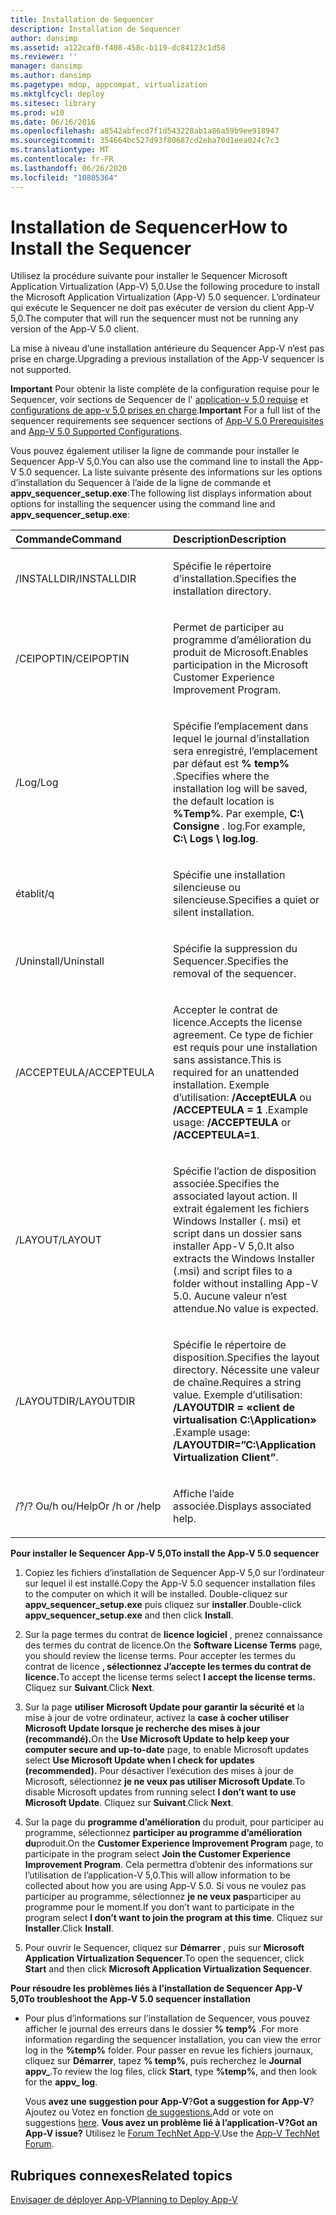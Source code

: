 ```yaml
---
title: Installation de Sequencer
description: Installation de Sequencer
author: dansimp
ms.assetid: a122caf0-f408-458c-b119-dc84123c1d58
ms.reviewer: ''
manager: dansimp
ms.author: dansimp
ms.pagetype: mdop, appcompat, virtualization
ms.mktglfcycl: deploy
ms.sitesec: library
ms.prod: w10
ms.date: 06/16/2016
ms.openlocfilehash: a8542abfecd7f1d543228ab1a86a59b9ee918947
ms.sourcegitcommit: 354664bc527d93f80687cd2eba70d1eea024c7c3
ms.translationtype: MT
ms.contentlocale: fr-FR
ms.lasthandoff: 06/26/2020
ms.locfileid: "10805364"
---
```

# <span data-ttu-id="9ce76-103">Installation de Sequencer</span><span class="sxs-lookup"><span data-stu-id="9ce76-103">How to Install the Sequencer</span></span>


<span data-ttu-id="9ce76-104">Utilisez la procédure suivante pour installer le Sequencer Microsoft Application Virtualization (App-V) 5,0.</span><span class="sxs-lookup"><span data-stu-id="9ce76-104">Use the following procedure to install the Microsoft Application Virtualization (App-V) 5.0 sequencer.</span></span> <span data-ttu-id="9ce76-105">L’ordinateur qui exécute le Sequencer ne doit pas exécuter de version du client App-V 5,0.</span><span class="sxs-lookup"><span data-stu-id="9ce76-105">The computer that will run the sequencer must not be running any version of the App-V 5.0 client.</span></span>

<span data-ttu-id="9ce76-106">La mise à niveau d’une installation antérieure du Sequencer App-V n’est pas prise en charge.</span><span class="sxs-lookup"><span data-stu-id="9ce76-106">Upgrading a previous installation of the App-V sequencer is not supported.</span></span>

<span data-ttu-id="9ce76-107">**Important**  Pour obtenir la liste complète de la configuration requise pour le Sequencer, voir sections de Sequencer de l' [application-v 5,0 requise](app-v-50-prerequisites.md) et [configurations de app-v 5,0 prises en charge](app-v-50-supported-configurations.md).</span><span class="sxs-lookup"><span data-stu-id="9ce76-107">**Important** For a full list of the sequencer requirements see sequencer sections of [App-V 5.0 Prerequisites](app-v-50-prerequisites.md) and [App-V 5.0 Supported Configurations](app-v-50-supported-configurations.md).</span></span>

 

<span data-ttu-id="9ce76-108">Vous pouvez également utiliser la ligne de commande pour installer le Sequencer App-V 5,0.</span><span class="sxs-lookup"><span data-stu-id="9ce76-108">You can also use the command line to install the App-V 5.0 sequencer.</span></span> <span data-ttu-id="9ce76-109">La liste suivante présente des informations sur les options d’installation du Sequencer à l’aide de la ligne de commande et **appv\_sequencer\_setup.exe**:</span><span class="sxs-lookup"><span data-stu-id="9ce76-109">The following list displays information about options for installing the sequencer using the command line and **appv\_sequencer\_setup.exe**:</span></span>

<table>
<colgroup>
<col width="50%" />
<col width="50%" />
</colgroup>
<thead>
<tr class="header">
<th align="left"><span data-ttu-id="9ce76-110">Commande</span><span class="sxs-lookup"><span data-stu-id="9ce76-110">Command</span></span></th>
<th align="left"><span data-ttu-id="9ce76-111">Description</span><span class="sxs-lookup"><span data-stu-id="9ce76-111">Description</span></span></th>
</tr>
</thead>
<tbody>
<tr class="odd">
<td align="left"><p><span data-ttu-id="9ce76-112">/INSTALLDIR</span><span class="sxs-lookup"><span data-stu-id="9ce76-112">/INSTALLDIR</span></span></p></td>
<td align="left"><p><span data-ttu-id="9ce76-113">Spécifie le répertoire d’installation.</span><span class="sxs-lookup"><span data-stu-id="9ce76-113">Specifies the installation directory.</span></span></p></td>
</tr>
<tr class="even">
<td align="left"><p><span data-ttu-id="9ce76-114">/CEIPOPTIN</span><span class="sxs-lookup"><span data-stu-id="9ce76-114">/CEIPOPTIN</span></span></p></td>
<td align="left"><p><span data-ttu-id="9ce76-115">Permet de participer au programme d’amélioration du produit de Microsoft.</span><span class="sxs-lookup"><span data-stu-id="9ce76-115">Enables participation in the Microsoft Customer Experience Improvement Program.</span></span></p></td>
</tr>
<tr class="odd">
<td align="left"><p><span data-ttu-id="9ce76-116">/Log</span><span class="sxs-lookup"><span data-stu-id="9ce76-116">/Log</span></span></p></td>
<td align="left"><p><span data-ttu-id="9ce76-117">Spécifie l’emplacement dans lequel le journal d’installation sera enregistré, l’emplacement par défaut est <strong> % temp% </strong> .</span><span class="sxs-lookup"><span data-stu-id="9ce76-117">Specifies where the installation log will be saved, the default location is <strong>%Temp%</strong>.</span></span> <span data-ttu-id="9ce76-118">Par exemple, <strong> C:\ Consigne </strong> . log.</span><span class="sxs-lookup"><span data-stu-id="9ce76-118">For example, <strong>C:\ Logs \ log.log</strong>.</span></span></p></td>
</tr>
<tr class="even">
<td align="left"><p><span data-ttu-id="9ce76-119">établit</span><span class="sxs-lookup"><span data-stu-id="9ce76-119">/q</span></span></p></td>
<td align="left"><p><span data-ttu-id="9ce76-120">Spécifie une installation silencieuse ou silencieuse.</span><span class="sxs-lookup"><span data-stu-id="9ce76-120">Specifies a quiet or silent installation.</span></span></p></td>
</tr>
<tr class="odd">
<td align="left"><p><span data-ttu-id="9ce76-121">/Uninstall</span><span class="sxs-lookup"><span data-stu-id="9ce76-121">/Uninstall</span></span></p></td>
<td align="left"><p><span data-ttu-id="9ce76-122">Spécifie la suppression du Sequencer.</span><span class="sxs-lookup"><span data-stu-id="9ce76-122">Specifies the removal of the sequencer.</span></span></p></td>
</tr>
<tr class="even">
<td align="left"><p><span data-ttu-id="9ce76-123">/ACCEPTEULA</span><span class="sxs-lookup"><span data-stu-id="9ce76-123">/ACCEPTEULA</span></span></p></td>
<td align="left"><p><span data-ttu-id="9ce76-124">Accepter le contrat de licence.</span><span class="sxs-lookup"><span data-stu-id="9ce76-124">Accepts the license agreement.</span></span> <span data-ttu-id="9ce76-125">Ce type de fichier est requis pour une installation sans assistance.</span><span class="sxs-lookup"><span data-stu-id="9ce76-125">This is required for an unattended installation.</span></span> <span data-ttu-id="9ce76-126">Exemple d’utilisation: <strong> /AcceptEULA </strong> ou <strong> /ACCEPTEULA = 1 </strong> .</span><span class="sxs-lookup"><span data-stu-id="9ce76-126">Example usage: <strong>/ACCEPTEULA</strong> or <strong>/ACCEPTEULA=1</strong>.</span></span></p></td>
</tr>
<tr class="odd">
<td align="left"><p><span data-ttu-id="9ce76-127">/LAYOUT</span><span class="sxs-lookup"><span data-stu-id="9ce76-127">/LAYOUT</span></span></p></td>
<td align="left"><p><span data-ttu-id="9ce76-128">Spécifie l’action de disposition associée.</span><span class="sxs-lookup"><span data-stu-id="9ce76-128">Specifies the associated layout action.</span></span> <span data-ttu-id="9ce76-129">Il extrait également les fichiers Windows Installer (. msi) et script dans un dossier sans installer App-V 5,0.</span><span class="sxs-lookup"><span data-stu-id="9ce76-129">It also extracts the Windows Installer (.msi) and script files to a folder without installing App-V 5.0.</span></span> <span data-ttu-id="9ce76-130">Aucune valeur n’est attendue.</span><span class="sxs-lookup"><span data-stu-id="9ce76-130">No value is expected.</span></span></p></td>
</tr>
<tr class="even">
<td align="left"><p><span data-ttu-id="9ce76-131">/LAYOUTDIR</span><span class="sxs-lookup"><span data-stu-id="9ce76-131">/LAYOUTDIR</span></span></p></td>
<td align="left"><p><span data-ttu-id="9ce76-132">Spécifie le répertoire de disposition.</span><span class="sxs-lookup"><span data-stu-id="9ce76-132">Specifies the layout directory.</span></span> <span data-ttu-id="9ce76-133">Nécessite une valeur de chaîne.</span><span class="sxs-lookup"><span data-stu-id="9ce76-133">Requires a string value.</span></span> <span data-ttu-id="9ce76-134">Exemple d’utilisation: <strong> /LAYOUTDIR = «client de virtualisation C:\Application» </strong> .</span><span class="sxs-lookup"><span data-stu-id="9ce76-134">Example usage: <strong>/LAYOUTDIR=”C:\Application Virtualization Client”</strong>.</span></span></p></td>
</tr>
<tr class="odd">
<td align="left"><p><span data-ttu-id="9ce76-135">/?</span><span class="sxs-lookup"><span data-stu-id="9ce76-135">/?</span></span> <span data-ttu-id="9ce76-136">Ou/h ou/Help</span><span class="sxs-lookup"><span data-stu-id="9ce76-136">Or /h or /help</span></span></p></td>
<td align="left"><p><span data-ttu-id="9ce76-137">Affiche l’aide associée.</span><span class="sxs-lookup"><span data-stu-id="9ce76-137">Displays associated help.</span></span></p></td>
</tr>
</tbody>
</table>

 

**<span data-ttu-id="9ce76-138">Pour installer le Sequencer App-V 5,0</span><span class="sxs-lookup"><span data-stu-id="9ce76-138">To install the App-V 5.0 sequencer</span></span>**

1.  <span data-ttu-id="9ce76-139">Copiez les fichiers d’installation de Sequencer App-V 5,0 sur l’ordinateur sur lequel il est installé.</span><span class="sxs-lookup"><span data-stu-id="9ce76-139">Copy the App-V 5.0 sequencer installation files to the computer on which it will be installed.</span></span> <span data-ttu-id="9ce76-140">Double-cliquez sur **appv\_sequencer\_setup.exe** puis cliquez sur **installer**.</span><span class="sxs-lookup"><span data-stu-id="9ce76-140">Double-click **appv\_sequencer\_setup.exe** and then click **Install**.</span></span>

2.  <span data-ttu-id="9ce76-141">Sur la page termes du contrat de **licence logiciel** , prenez connaissance des termes du contrat de licence.</span><span class="sxs-lookup"><span data-stu-id="9ce76-141">On the **Software License Terms** page, you should review the license terms.</span></span> <span data-ttu-id="9ce76-142">Pour accepter les termes du contrat de licence **, sélectionnez J’accepte les termes du contrat de licence.**</span><span class="sxs-lookup"><span data-stu-id="9ce76-142">To accept the license terms select **I accept the license terms.**</span></span> <span data-ttu-id="9ce76-143">Cliquez sur **Suivant**.</span><span class="sxs-lookup"><span data-stu-id="9ce76-143">Click **Next**.</span></span>

3.  <span data-ttu-id="9ce76-144">Sur la page **utiliser Microsoft Update pour garantir la sécurité et** la mise à jour de votre ordinateur, activez la **case à cocher utiliser Microsoft Update lorsque je recherche des mises à jour (recommandé).**</span><span class="sxs-lookup"><span data-stu-id="9ce76-144">On the **Use Microsoft Update to help keep your computer secure and up-to-date** page, to enable Microsoft updates select **Use Microsoft Update when I check for updates (recommended).**</span></span> <span data-ttu-id="9ce76-145">Pour désactiver l’exécution des mises à jour de Microsoft, sélectionnez **je ne veux pas utiliser Microsoft Update**.</span><span class="sxs-lookup"><span data-stu-id="9ce76-145">To disable Microsoft updates from running select **I don’t want to use Microsoft Update**.</span></span> <span data-ttu-id="9ce76-146">Cliquez sur **Suivant**.</span><span class="sxs-lookup"><span data-stu-id="9ce76-146">Click **Next**.</span></span>

4.  <span data-ttu-id="9ce76-147">Sur la page du **programme d’amélioration** du produit, pour participer au programme, sélectionnez **participer au programme d’amélioration du**produit.</span><span class="sxs-lookup"><span data-stu-id="9ce76-147">On the **Customer Experience Improvement Program** page, to participate in the program select **Join the Customer Experience Improvement Program**.</span></span> <span data-ttu-id="9ce76-148">Cela permettra d’obtenir des informations sur l’utilisation de l’application-V 5,0.</span><span class="sxs-lookup"><span data-stu-id="9ce76-148">This will allow information to be collected about how you are using App-V 5.0.</span></span> <span data-ttu-id="9ce76-149">Si vous ne voulez pas participer au programme, sélectionnez **je ne veux pas**participer au programme pour le moment.</span><span class="sxs-lookup"><span data-stu-id="9ce76-149">If you don’t want to participate in the program select **I don’t want to join the program at this time**.</span></span> <span data-ttu-id="9ce76-150">Cliquez sur **Installer**.</span><span class="sxs-lookup"><span data-stu-id="9ce76-150">Click **Install**.</span></span>

5.  <span data-ttu-id="9ce76-151">Pour ouvrir le Sequencer, cliquez sur **Démarrer** , puis sur **Microsoft Application Virtualization Sequencer**.</span><span class="sxs-lookup"><span data-stu-id="9ce76-151">To open the sequencer, click **Start** and then click **Microsoft Application Virtualization Sequencer**.</span></span>

**<span data-ttu-id="9ce76-152">Pour résoudre les problèmes liés à l’installation de Sequencer App-V 5,0</span><span class="sxs-lookup"><span data-stu-id="9ce76-152">To troubleshoot the App-V 5.0 sequencer installation</span></span>**

-   <span data-ttu-id="9ce76-153">Pour plus d’informations sur l’installation de Sequencer, vous pouvez afficher le journal des erreurs dans le dossier **% temp%** .</span><span class="sxs-lookup"><span data-stu-id="9ce76-153">For more information regarding the sequencer installation, you can view the error log in the **%temp%** folder.</span></span> <span data-ttu-id="9ce76-154">Pour passer en revue les fichiers journaux, cliquez sur **Démarrer**, tapez **% temp%**, puis recherchez le **Journal appv\_**.</span><span class="sxs-lookup"><span data-stu-id="9ce76-154">To review the log files, click **Start**, type **%temp%**, and then look for the **appv\_ log**.</span></span>

    <span data-ttu-id="9ce76-155">Vous **avez une suggestion pour App-V**?</span><span class="sxs-lookup"><span data-stu-id="9ce76-155">**Got a suggestion for App-V**?</span></span> <span data-ttu-id="9ce76-156">Ajoutez ou Votez en fonction [de suggestions.](http://appv.uservoice.com/forums/280448-microsoft-application-virtualization)</span><span class="sxs-lookup"><span data-stu-id="9ce76-156">Add or vote on suggestions [here](http://appv.uservoice.com/forums/280448-microsoft-application-virtualization).</span></span> **<span data-ttu-id="9ce76-157">Vous avez un problème lié à l’application-V?</span><span class="sxs-lookup"><span data-stu-id="9ce76-157">Got an App-V issue?</span></span>** <span data-ttu-id="9ce76-158">Utilisez le [Forum TechNet App-V](https://social.technet.microsoft.com/Forums/home?forum=mdopappv).</span><span class="sxs-lookup"><span data-stu-id="9ce76-158">Use the [App-V TechNet Forum](https://social.technet.microsoft.com/Forums/home?forum=mdopappv).</span></span>

## <span data-ttu-id="9ce76-159">Rubriques connexes</span><span class="sxs-lookup"><span data-stu-id="9ce76-159">Related topics</span></span>


[<span data-ttu-id="9ce76-160">Envisager de déployer App-V</span><span class="sxs-lookup"><span data-stu-id="9ce76-160">Planning to Deploy App-V</span></span>](planning-to-deploy-app-v.md)

 

 






